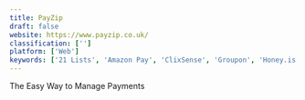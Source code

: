 ```yaml
---
title: PayZip
draft: false 
website: https://www.payzip.co.uk/
classification: ['']
platform: ['Web']
keywords: ['21 Lists', 'Amazon Pay', 'ClixSense', 'Groupon', 'Honey.is', 'PayPal', 'PaymentSpring', 'Payoneer', 'Paytm Wallet', 'Points2Shop', 'Qmee', 'Stocard', 'Stripe', 'SuperPay', 'TransferWise', 'Zoho Invoice']
---
```

The Easy Way to Manage Payments